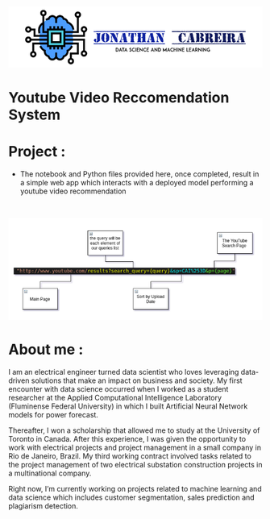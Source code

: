 


![](images/CabreiraLogo.png)

# Youtube Video Reccomendation System

# Project :

 - The notebook and Python files provided here, once completed, result in a simple web app which interacts with a deployed model performing a youtube video recommendation



![]()

<p align="center">
  <img  src="images/Url.png">
</p>

 
 # About me :
 
 I am an electrical engineer turned data scientist who loves leveraging data-driven solutions that make an impact on business and society. My first encounter with data science occurred when I worked as a student researcher at the Applied Computational Intelligence Laboratory (Fluminense Federal University) in which I built Artificial Neural Network models for power forecast.

Thereafter, I won a scholarship that allowed me to study at the University of Toronto in Canada. After this experience, I was given the opportunity to work with electrical projects and project management in a small company in Rio de Janeiro, Brazil. My third working contract involved tasks related to the project management of two electrical substation construction projects in a multinational company.

Right now, I’m currently working on projects related to machine learning and data science which includes customer segmentation, sales prediction and plagiarism detection.
 


